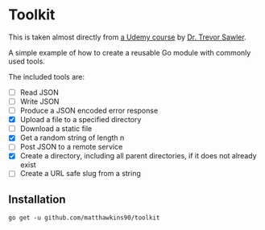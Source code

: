 # Toolkit

This is taken almost directly from [a Udemy course](https://udemy.com/course/building-a-module-in-go-golang/) by [Dr. Trevor Sawler](https://github.com/tsawler/toolbox).

A simple example of how to create a reusable Go module with commonly used tools.

The included tools are:

- [ ] Read JSON
- [ ] Write JSON
- [ ] Produce a JSON encoded error response
- [X] Upload a file to a specified directory
- [ ] Download a static file
- [X] Get a random string of length n
- [ ] Post JSON to a remote service 
- [X] Create a directory, including all parent directories, if it does not already exist
- [ ] Create a URL safe slug from a string

## Installation

`go get -u github.com/matthawkins90/toolkit`
